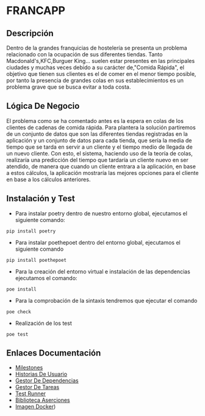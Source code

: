 # FRANCAPP

## Descripción
Dentro de la grandes franquicias de hostelería se presenta un problema relacionado con la ocupación de sus diferentes tiendas. Tanto Macdonald's,KFC,Burguer King... suelen estar presentes en las principales ciudades y muchas veces debido a su carácter de,"Comida Rápida", el objetivo que tienen sus clientes es el de comer en el menor tiempo posible, por tanto la presencia de grandes colas en sus establecimientos es un problema grave que se busca evitar a toda costa.

## Lógica De Negocio
El problema como se ha comentado antes es la espera en colas de los clientes de cadenas de comida rápida. Para plantera la solución partiremos de un conjunto de datos que son las diferentes tiendas registradas en la aplicación y un conjunto de datos para cada tienda, que sería la media de tiempo que se tarda en servir a un cliente y el tiempo medio de llegada de un nuevo cliente. Con esto, el sistema, haciendo uso de la teoría de colas, realizaría una predicción del tiempo que tardaría un cliente nuevo en ser atendido, de manera que cuando un cliente entrara a la aplicación, en base a estos cálculos, la aplicación mostraría las mejores opciones para el cliente en base a los cálculos anteriores.


## Instalación y Test

* Para instalar poetry dentro de nuestro entorno global, ejecutamos el siguiente comando:
```
pip install poetry
```
* Para instalar poethepoet dentro del entorno global, ejecutamos el siguiente comando

```
pip install poethepoet
```

* Para la creación del entorno virtual e instalación de las dependencias ejecutamos el comando:

```
poe install
```

* Para la comprobación de la sintaxis tendremos que ejecutar el comando

```
poe check 
```
* Realización de los test

```
poe test
```


## Enlaces Documentación

- [Milestones](./docs/Milestones.md)
- [Historias De Usuario](./docs/Historias-Usuario.md)
- [Gestor De Dependencias](./docs/Gestor-Dependencias.md)
- [Gestor De Tareas](./docs/Gestor-Tareas.md)
- [Test Runner](./docs/Test-Runner.md)
- [Biblioteca Aserciones](./docs/Biblioteca-Aserciones.md)
- [Imagen Docker](./docs/Docker.md))   




